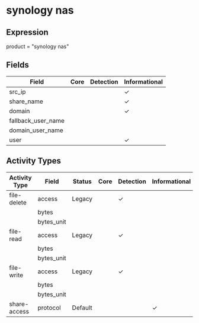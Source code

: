 synology nas
============

Expression
----------

product = "synology nas"

Fields
------

| Field              | Core | Detection | Informational |
| ------------------ | ---- | --------- | ------------- |
| src_ip             |      |           | &#10003;      |
| share_name         |      |           | &#10003;      |
| domain             |      |           | &#10003;      |
| fallback_user_name |      |           |               |
| domain_user_name   |      |           |               |
| user               |      |           | &#10003;      |

Activity Types
--------------

| Activity Type | Field      | Status  | Core | Detection | Informational |
| ------------- | ---------- | ------- | ---- | --------- | ------------- |
| file-delete   | access     | Legacy  |      | &#10003;  |               |
|               | bytes      |         |      |           |               |
|               | bytes_unit |         |      |           |               |
| file-read     | access     | Legacy  |      | &#10003;  |               |
|               | bytes      |         |      |           |               |
|               | bytes_unit |         |      |           |               |
| file-write    | access     | Legacy  |      | &#10003;  |               |
|               | bytes      |         |      |           |               |
|               | bytes_unit |         |      |           |               |
| share-access  | protocol   | Default |      |           | &#10003;      |

